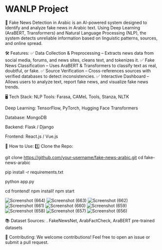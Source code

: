 # WANLP Project

🚀 Fake News Detection in Arabic is an AI-powered system designed to identify and analyze fake news in Arabic text. Using Deep Learning (AraBERT, Transformers) and Natural Language Processing (NLP), the system detects unreliable information based on linguistic patterns, sources, and online spread.

🛠 Features:
✅ Data Collection & Preprocessing – Extracts news data from social media, forums, and news sites, cleans text, and tokenizes it.
✅ Fake News Classification – Uses AraBERT & Transformers to classify text as real, doubtful, or fake.
✅ Source Verification – Cross-references sources with verified databases to detect inconsistencies.
✅ Interactive Dashboard – Allows users to analyze text, report fake news, and visualize fake news trends.

🖥️ Tech Stack:
NLP Tools: Farasa, CAMeL Tools, Stanza, NLTK

Deep Learning: TensorFlow, PyTorch, Hugging Face Transformers

Database: MongoDB

Backend: Flask / Django

Frontend: React.js / Vue.js

📌 How to Use:
1️⃣ Clone the Repo:

git clone https://github.com/your-username/fake-news-arabic.git
cd fake-news-arabic

pip install -r requirements.txt

python app.py

cd frontend!
npm install!
npm start

![Screenshot (664)](https://github.com/user-attachments/assets/ffb85540-d61a-4e48-b849-72776c67b3a9)
![Screenshot (663)](https://github.com/user-attachments/assets/fdbc0cb2-1763-415f-a22e-aba5df8bc25d)
![Screenshot (662)](https://github.com/user-attachments/assets/3db9ed91-94f8-41c4-83b7-0bf84d474341)
![Screenshot (661)](https://github.com/user-attachments/assets/b401e8d0-67a7-46ef-90be-4a9568a7fc09)
![Screenshot (660)](https://github.com/user-attachments/assets/3ac9c8bd-8ba8-462f-ab97-64f8e56cbd50)
![Screenshot (659)](https://github.com/user-attachments/assets/f9eaa786-5390-478e-a984-9a026c0892be)
![Screenshot (658)](https://github.com/user-attachments/assets/2e81c676-4656-40a1-b531-b334ff947086)
![Screenshot (657)](https://github.com/user-attachments/assets/859a0087-0140-4f1c-8d9f-4bafd972a20b)
![Screenshot (656)](https://github.com/user-attachments/assets/eaf0f62d-985b-485d-b153-b854d992ed0c)



📚 Dataset Sources:
. FakeNewsNet, ArabFactCheck, AraBERT pre-trained datasets

🤝 Contributing:
We welcome contributions! Feel free to open an issue or submit a pull request.
